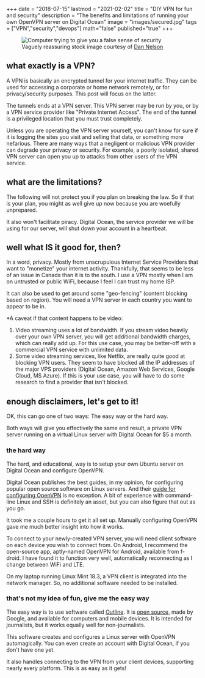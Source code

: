 +++
date = "2018-07-15"
lastmod = "2021-02-02"
title = "DIY VPN for fun and security"
description = "The benefits and limitations of running your own OpenVPN server on Digital Ocean"
image = "images/secured.jpg"
tags = ["VPN","security","devops"]
math="false"
published="true"
+++

<figure class="blog-figure">
  <img src="/images/secured.jpg" alt="Computer trying to give you a false sense of security"/>
  <figcaption>
    Vaguely reassuring stock image courtesy of <a href="https://pixabay.com/users/danny144-14187277/" target="_blank" rel="noopener">Dan Nelson</a>
  </figcaption>
</figure>

## what exactly is a VPN?

A VPN is basically an encrypted tunnel for your internet traffic. They can be used for accessing a corporate or home network remotely, or for privacy/security purposes. This post will focus on the latter.

The tunnels ends at a VPN server. This VPN server may be run by you, or by a VPN service provider like "Private Internet Access". The end of the tunnel is a privileged location that you must trust completely. 

Unless you are operating the VPN server yourself, you can't know for sure if it is logging the sites you visit and selling that data, or something more nefarious. There are many ways that a negligent or malicious VPN provider can degrade your privacy or security. For example, a poorly isolated, shared VPN server can open you up to attacks from other users of the VPN service.

## what are the limitations?

The following will not protect you if you plan on breaking the law. So if that is your plan, you might as well give up now because you are woefully unprepared.

It also won't facilitate piracy. Digital Ocean, the service provider we will be using for our server, will shut down your account in a heartbeat.

## well what IS it good for, then?

In a word, privacy. Mostly from unscrupulous Internet Service Providers that want to "monetize" your internet activity. Thankfully, that seems to be less of an issue in Canada than it is to the south. I use a VPN mostly when I am on untrusted or public WiFi, because I feel I can trust my home ISP. 

It can also be used to get around some "geo-fencing" (content blocking based on region). You will need a VPN server in each country you want to appear to be in.

 *A caveat if that content happens to be video:

1. Video streaming uses a lot of bandwidth. If you stream video heavily over your own VPN server, you will get additional bandwidth charges, which can really add up. For this use case, you may be better-off with a commercial VPN service with unlimited data.
2. Some video streaming services, like Netflix, are really quite good at blocking VPN users. They seem to have blocked all the IP addresses of the major VPS providers (Digital Ocean, Amazon Web Services, Google Cloud, MS Azure). If this is your use case, you will have to do some research to find a provider that isn't blocked.

## enough disclaimers, let's get to it!

OK, this can go one of two ways: The easy way or the hard way.

Both ways will give you effectively the same end result, a private VPN server running on a virtual Linux server with Digital Ocean for $5 a month.

### the hard way

The hard, and educational, way is to setup your own Ubuntu server on Digital Ocean and configure OpenVPN. 

Digital Ocean publishes the best guides, in my opinion, for configuring popular open source software on Linux servers. And their [guide for configuring OpenVPN](https://www.digitalocean.com/community/tutorials/how-to-set-up-an-openvpn-server-on-ubuntu-16-04) is no exception. A bit of experience with command-line Linux and SSH is definitely an asset, but you can also figure that out as you go.

It took me a couple hours to get it all set up. Manually configuring OpenVPN gave me much better insight into how it works.

To connect to your newly-created VPN server, you will need client software on each device you wish to connect from. On Android, I recommend the open-source app, aptly-named OpenVPN for Android, available from f-droid. I have found it to function very well, automatically reconnecting as I change between WiFi and LTE.

On my laptop running Linux Mint 18.3, a VPN client is integrated into the network manager. So, no additional software needed to be installed.

### that's not my idea of fun, give me the easy way

The easy way is to use software called [Outline](https://getoutline.org). It is [open source,](https://github.com/Jigsaw-Code/?q=outline) made by Google, and available for computers and mobile devices. It is intended for journalists, but it works equally well for non-journalists.

This software creates and configures a Linux server with OpenVPN automagically. You can even create an account with Digital Ocean, if you don't have one yet.

It also handles connecting to the VPN from your client devices, supporting nearly every platform. This is as easy as it gets!
